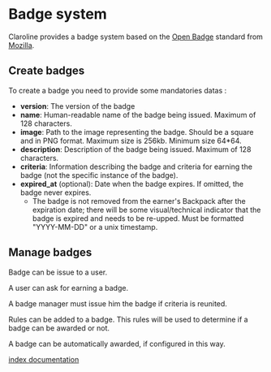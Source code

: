 Badge system
============

Claroline provides a badge system based on the [Open Badge][2] standard from
[Mozilla][3].

Create badges
-------------

To create a badge you need to provide some mandatories datas :

- **version**: The version of the badge
- **name**: Human-readable name of the badge being issued. Maximum of 128
  characters.
- **image**: Path to the image representing the badge. Should be a square and
  in PNG format. Maximum size is 256kb. Minimum size 64*64.
- **description**: Description of the badge being issued. Maximum of 128
  characters.
- **criteria**: Information describing the badge and criteria for earning the
  badge (not the specific instance of the badge).
- **expired_at** (optional): Date when the badge expires. If omitted, the badge
  never expires.
    - The badge is not removed from the earner's Backpack after the expiration
      date; there will be some visual/technical indicator that the badge is
      expired and needs to be re-upped. Must be formatted "YYYY-MM-DD" or a unix
      timestamp.

Manage badges
-------------

Badge can be issue to a user.

A user can ask for earning a badge.

A badge manager must issue him the badge if criteria is reunited.

Rules can be added to a badge.
This rules will be used to determine if a badge can be awarded or not.

A badge can be automatically awarded, if configured in this way.

[index documentation][1]

[1]: ../index.md
[2]: http://openbadges.org/
[3]: http://www.mozilla.org/
